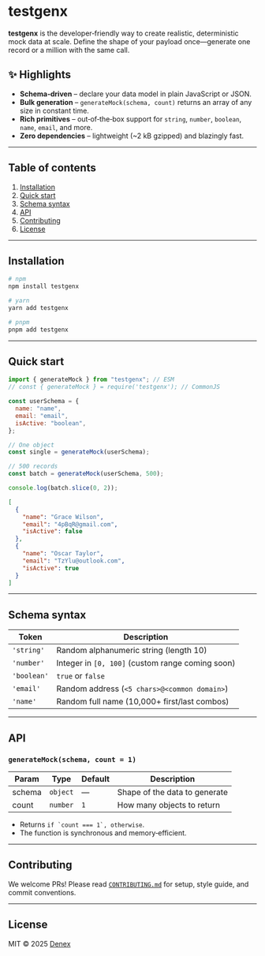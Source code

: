 # testgenx

**testgenx** is the developer‑friendly way to create realistic, deterministic mock data at scale. Define the shape of your payload once—generate one record or a million with the same call.

## ✨ Highlights

- **Schema‑driven** – declare your data model in plain JavaScript or JSON.
- **Bulk generation** – `generateMock(schema, count)` returns an array of any size in constant time.
- **Rich primitives** – out‑of‑the‑box support for `string`, `number`, `boolean`, `name`, `email`, and more.
- **Zero dependencies** – lightweight (~2 kB gzipped) and blazingly fast.

---

## Table of contents

1. [Installation](#installation)
2. [Quick start](#quick-start)
3. [Schema syntax](#schema-syntax)
4. [API](#api)
5. [Contributing](#contributing)
6. [License](#license)

---

## Installation

```bash
# npm
npm install testgenx

# yarn
yarn add testgenx

# pnpm
pnpm add testgenx
```

---

## Quick start

```js
import { generateMock } from "testgenx"; // ESM
// const { generateMock } = require('testgenx'); // CommonJS

const userSchema = {
  name: "name",
  email: "email",
  isActive: "boolean",
};

// One object
const single = generateMock(userSchema);

// 500 records
const batch = generateMock(userSchema, 500);

console.log(batch.slice(0, 2));
```

```json
[
  {
    "name": "Grace Wilson",
    "email": "4pBqR@gmail.com",
    "isActive": false
  },
  {
    "name": "Oscar Taylor",
    "email": "TzYlu@outlook.com",
    "isActive": true
  }
]
```

---

## Schema syntax

| Token       | Description                                      |
| ----------- | ------------------------------------------------ |
| `'string'`  | Random alphanumeric string (length 10)           |
| `'number'`  | Integer in `[0, 100]` (custom range coming soon) |
| `'boolean'` | `true` or `false`                                |
| `'email'`   | Random address (`<5 chars>@<common domain>`)     |
| `'name'`    | Random full name (10,000+ first/last combos)     |

---

## API

### `generateMock(schema, count = 1)`

| Param  | Type     | Default | Description                   |
| ------ | -------- | ------- | ----------------------------- |
| schema | `object` | —       | Shape of the data to generate |
| count  | `number` | `1`     | How many objects to return    |

- Returns `` if `count === 1`, otherwise ``.
- The function is synchronous and memory‑efficient.

---

## Contributing

We welcome PRs! Please read [`CONTRIBUTING.md`](CONTRIBUTING.md) for setup, style guide, and commit conventions.

---

## License

MIT © 2025 [Denex](https://github.com/denex-a-poulose/)
